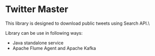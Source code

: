 # Twitter Master

This library is designed to download public tweets using Search API.\

Library can be use in following ways:
- Java standalone service
- Apache Flume Agent and Apache Kafka
